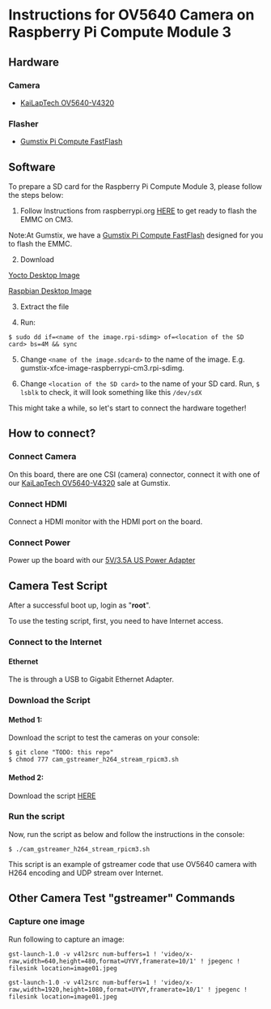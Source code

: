 # Instructions for OV5640 Camera on Raspberry Pi Compute Module 3

## Hardware
### Camera
- [KaiLapTech OV5640-V4320]
### Flasher
- [Gumstix Pi Compute FastFlash]
## Software
To prepare a SD card for the Raspberry Pi Compute Module 3, please follow the steps below:

1. Follow Instructions from raspberrypi.org [HERE][Instructions] to get ready to flash the EMMC on CM3.

Note:At Gumstix, we have a [Gumstix Pi Compute FastFlash] designed for you to flash the EMMC.

2. Download 

[Yocto Desktop Image][YoctoDesktopimage]

[Raspbian Desktop Image][RaspbianDesktopimage]

3. Extract the file 

4. Run:
```
$ sudo dd if=<name of the image.rpi-sdimg> of=<location of the SD card> bs=4M && sync
```
5. Change `<name of the image.sdcard>` to the name of the image. E.g. gumstix-xfce-image-raspberrypi-cm3.rpi-sdimg.

6. Change `<location of the SD card>` to the name of your SD card. Run, `$ lsblk` to check, it will look something like this `/dev/sdX`

This might take a while, so let's start to connect the hardware together!
## How to connect?

### Connect Camera

On this board, there are one CSI (camera) connector, connect it with one of our [KaiLapTech OV5640-V4320] sale at Gumstix.

### Connect HDMI

Connect a HDMI monitor with the HDMI port on the board.

### Connect Power
Power up the board with our [5V/3.5A US Power Adapter]

## Camera Test Script
After a successful boot up, login as "**root**".

To use the testing script, first, you need to have Internet access.
### Connect to the Internet
#### Ethernet
The  is through a USB to Gigabit Ethernet Adapter. 

### Download the Script
#### Method 1: 
Download the script to test the cameras on your console:
```
$ git clone "TODO: this repo"
$ chmod 777 cam_gstreamer_h264_stream_rpicm3.sh
```
#### Method 2:
Download the script [HERE][rpicamerascript]

### Run the script
Now, run the script as below and follow the instructions in the console:
```
$ ./cam_gstreamer_h264_stream_rpicm3.sh
```
This script is an example of gstreamer code that use OV5640 camera with H264 encoding and UDP stream over Internet.

## Other Camera Test "gstreamer" Commands
### Capture one image

Run following to capture an image:
```
gst-launch-1.0 -v v4l2src num-buffers=1 ! 'video/x-raw,width=640,height=480,format=UYVY,framerate=10/1' ! jpegenc ! filesink location=image01.jpeg

gst-launch-1.0 -v v4l2src num-buffers=1 ! 'video/x-raw,width=1920,height=1080,format=UYVY,framerate=10/1' ! jpegenc ! filesink location=image01.jpeg
```

[YoctoDesktopimage]:https://gumstix-yocto.s3.amazonaws.com/2018-04-21/raspberrypi-cm3/rocko/gumstix-xfce-image-raspberrypi-cm3.rpi-sdimg.xz
[RaspbianDesktopimage]:https://gumstix-raspbian.s3.amazonaws.com/2018-04-24/raspberrypi-cm3/rpi-4.14.y/2018-04-18-raspbian-stretch.img.xz
[rpicamerascript]:https://drive.google.com/uc?export=download&id=1THBzrG_2duMrMpdZIczZ9IC3HFMqaDwh
[KaiLapTech OV5640-V4320]:https://store.gumstix.com/cameras-displays-gps/cameras/klt-ov5640.html
[Geppetto]:https://geppetto.gumstix.com
[OV5640 CSI-2 Test Board]:https://geppetto.gumstix.com/#!/design/2077
[5V/3.5A US Power Adapter]:https://store.gumstix.com/accessories/wall-adapters/5v35a-us-power-adapter.html
[Gumstix Pi Compute FastFlash]:https://store.gumstix.com/raspberry-pi-cm-fast-flash.html
[Instructions]:https://www.raspberrypi.org/documentation/hardware/computemodule/cm-emmc-flashing.md

